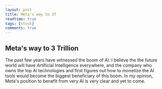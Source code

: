 ```yaml
---
layout: post
title: Meta's way to 3T
readtime: true
tags: [stock]
comments: true
---
```


## Meta's way to 3 Trillion 

The past few years have witnessed the boom of AI. I believe the the future world will have Artificial Intelligence everywhere, and the company who owns the top AI technologies and first figures out how to monetize the AI tools would become the biggest beneficiary of this boom. In my opinion, Meta's position to benefit from very AI is very clear and yet to come.  
